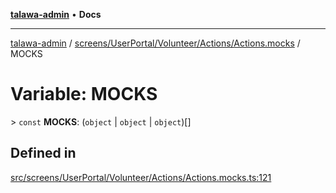 [**talawa-admin**](../../../../../../README.md) • **Docs**

***

[talawa-admin](../../../../../../modules.md) / [screens/UserPortal/Volunteer/Actions/Actions.mocks](../README.md) / MOCKS

# Variable: MOCKS

\> `const` **MOCKS**: (`object` \| `object` \| `object`)[]

## Defined in

[src/screens/UserPortal/Volunteer/Actions/Actions.mocks.ts:121](https://github.com/PalisadoesFoundation/talawa-admin/blob/ec91a82db6f7a7a061fbb4ea9639f2bff335faa5/src/screens/UserPortal/Volunteer/Actions/Actions.mocks.ts#L121)
